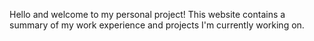 Hello and welcome to my personal project! This website contains a summary of my work experience and projects I'm currently working on.